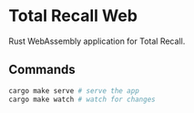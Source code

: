 # Total Recall Web

Rust WebAssembly application for Total Recall.

## Commands

```sh
cargo make serve # serve the app
cargo make watch # watch for changes
```
